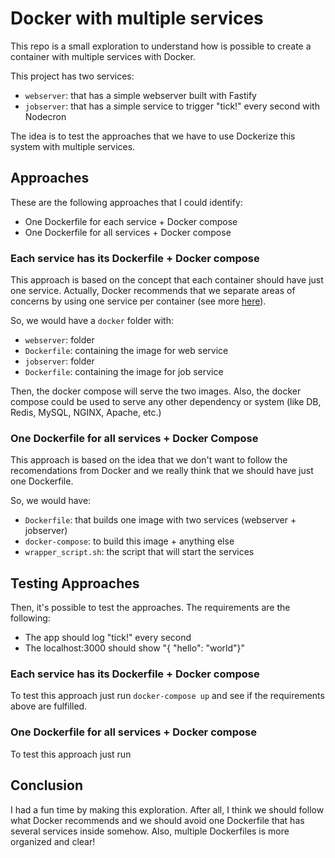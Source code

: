 # Docker with multiple services

This repo is a small exploration to understand how is possible to create a container with multiple services with Docker.

This project has two services:

- `webserver`: that has a simple webserver built with Fastify
- `jobserver`: that has a simple service to trigger "tick!" every second with Nodecron

The idea is to test the approaches that we have to use Dockerize this system with multiple services.

## Approaches
These are the following approaches that I could identify:

- One Dockerfile for each service + Docker compose
- One Dockerfile for all services + Docker compose

### Each service has its Dockerfile + Docker compose
This approach is based on the concept that each container should have just one service. Actually, Docker recommends that we separate areas of concerns by using one service per container (see more [here](https://docs.docker.com/config/containers/multi-service_container/)).

So, we would have a `docker` folder with:

- `webserver`: folder
 - `Dockerfile`: containing the image for web service
- `jobserver`: folder
 - `Dockerfile`: containing the image for job service

Then, the docker compose will serve the two images. Also, the docker compose could be used to serve any other dependency or system (like DB, Redis, MySQL, NGINX, Apache, etc.)

### One Dockerfile for all services + Docker Compose
This approach is based on the idea that we don't want to follow the recomendations from Docker and we really think that we should have just one Dockerfile.

So, we would have:

- `Dockerfile`: that builds one image with two services (webserver + jobserver)
- `docker-compose`: to build this image + anything else
- `wrapper_script.sh`: the script that will start the services

## Testing Approaches
Then, it's possible to test the approaches. The requirements are the following:

- The app should log "tick!" every second 
- The localhost:3000 should show "{ "hello": "world"}"

### Each service has its Dockerfile + Docker compose
To test this approach just run `docker-compose up` and see if the requirements above are fulfilled.

### One Dockerfile for all services + Docker compose
To test this approach just run 

## Conclusion
I had a fun time by making this exploration. After all, I think we should follow what Docker recommends and we should avoid one Dockerfile that has several services inside somehow. Also, multiple Dockerfiles is more organized and clear!
